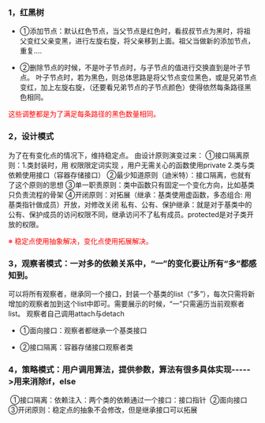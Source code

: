 ### 1，红黑树

- ①添加节点：默认红色节点，当父节点是红色时，看叔叔节点为黑时，将祖父变红父亲变黑，进行左旋右旋，将父亲移到上面。祖父当做新的添加节点，重复....

- ②删除节点的时候，不是叶子节点时，与子节点的值进行交换直到是叶子节点。
  叶子节点时，若为黑色，则总体思路是将父节点变位黑色，或是兄弟节点变红，加上左旋右旋，（还要看兄弟节点的子节点颜色）使得依然每条路径黑色相同。

<font color='red'>这些调整都是为了满足每条路径的黑色数量相同。</font>

### 2，设计模式

为了在有变化点的情况下，维持稳定点。
由设计原则演变过来：
	①接口隔离原则：1.类封装时，用 权限限定词实现 ，用户无需关心的函数使用private  2.类与类依赖使用接口（容器存储接口）
	②最少知道原则（迪米特）：接口隔离，也就有了这个原则的思想
	③单一职责原则：类中函数只有固定一个变化方向，比如基类只负责流程的骨架
	④开闭原则：对拓展（继承：基类使用虚函数，多态组合: 用基类指针做成员）开放，对修改关闭
私有、公有、保护继承：就是对于基类中的公有、保护成员的访问权限不同，继承访问不了私有成员。protected是对子类开放的权限。

<font color='red'>※ 稳定点使用抽象解决，变化点使用拓展解决。</font>

### 3，观察者模式：一对多的依赖关系中，“一”的变化要让所有“多”都感知到。

可以将所有观察者，继承同一个接口，封装一个基类的list（“多”），每次只需将新增加的观察者加到这个list中即可。需要展示的时候，“一”只需遍历当前观察者list。
观察者自己调用attach与detach

+ ①面向接口：观察者都继承一个基类接口

+ ②接口隔离：容器存储接口观察者类

### 4，策略模式：用户调用算法，提供参数，算法有很多具体实现----->用来消除if，else

​	①接口隔离：依赖注入：两个类的依赖通过一个接口：接口指针
​	②面向接口
​	③开闭原则：稳定点的抽象不会修改，但是继承接口可以拓展

